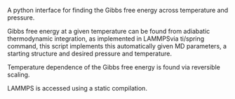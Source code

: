 A python interface for finding the Gibbs free energy across temperature and pressure.

Gibbs free energy at a given temperature can be found from adiabatic thermodynamic integration, as implemented in LAMMPSvia ti/spring command, this script implements this automatically given MD parameters, a starting structure and desired pressure and temperature.

Temperature dependence of the Gibbs free energy is found via reversible scaling.


LAMMPS is accessed using a static compilation.  


 


